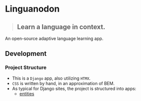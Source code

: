 # Linguanodon

> ## Learn a language in context.


An open-source adaptive language learning app.


## Development

### Project Structure

- This is a `Django` app, also utilizing `HTMX`.
- `CSS` is written by hand, in an approximation of BEM.
- As typical for Django sites, the project is structured into apps:
  - [entities](./entities/.doc.md) 